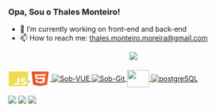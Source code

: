 ### Opa, Sou o Thales Monteiro!

- 🔭 I’m currently working on front-end and back-end
- 📫 How to reach me: thales.monteiro.moreira@gmail.com

<div align="center">
  <a href="https://github.com/ThalesMonteir0">
  <img height="180em" src="https://github-readme-stats.vercel.app/api/top-langs/?username=ThalesMonteir0&layout=compact&langs_count=7&theme=synthwave"/>
</div>
  
 <div style="display: inline_block"><br>
  <img align="center" alt="Sob-Js" height="30" width="40" src="https://raw.githubusercontent.com/devicons/devicon/master/icons/javascript/javascript-plain.svg">
  <img align="center" alt="Sob-HTML" height="30" width="40" src="https://raw.githubusercontent.com/devicons/devicon/master/icons/html5/html5-original.svg">
  <img align="center" alt="Sob-VUE" height="30" width="40" src="https://cdn.jsdelivr.net/gh/devicons/devicon/icons/vuejs/vuejs-original.svg" />
  <img align="center" alt="Sob-Git" height="30" width="40" src="https://cdn.jsdelivr.net/gh/devicons/devicon/icons/git/git-plain.svg">
  <img align="center" height="35" width="45" src="https://cdn.jsdelivr.net/gh/devicons/devicon/icons/go/go-original.svg" />
  <img align="center" alt="postgreSQL" height="35" width="45" src="https://cdn.jsdelivr.net/gh/devicons/devicon/icons/postgresql/postgresql-original.svg"/>
          
            
          
   
   
  <div> 
  <br>
  <a href="https://www.instagram.com/_thalesmonteiro/" target="_blank"><img src="https://img.shields.io/badge/-Instagram-%23E4405F?style=for-the-badge&logo=instagram&logoColor=white" target="_blank"></a>
  <a href = "mailto:thales.monteiro.moreira@gmail.com"><img src="https://img.shields.io/badge/-Gmail-%23333?style=for-the-badge&logo=gmail&logoColor=white" target="_blank"></a>
  <a href="https://www.linkedin.com/in/thales-monteiro-b85759235/" target="_blank"><img src="https://img.shields.io/badge/-LinkedIn-%230077B5?style=for-the-badge&logo=linkedin&logoColor=white" target="_blank"></a> 
 
 
</div>
